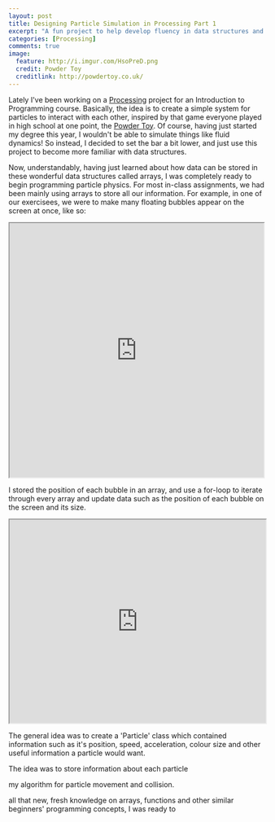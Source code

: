 ```yaml
---
layout: post
title: Designing Particle Simulation in Processing Part 1
excerpt: "A fun project to help develop fluency in data structures and algorithms"
categories: [Processing]
comments: true
image:
  feature: http://i.imgur.com/HsoPreD.png
  credit: Powder Toy
  creditlink: http://powdertoy.co.uk/
---
```

 
Lately I've been working on a [Processing](https://processing.org/) project for an Introduction to Programming course. Basically, the idea is to create a simple system for particles to interact with each other, inspired by that game everyone played in high school at one point, the [Powder Toy](powdertoy.co.uk). Of course, having just started my degree this year, I wouldn't be able to simulate things like fluid dynamics! So instead, I decided to set the bar a bit lower, and just use this project to become more familiar with data structures. 

Now, understandably, having just learned about how data can be stored in these wonderful data structures called arrays, I was completely ready to begin programming particle physics. For most in-class assignments, we had been mainly using arrays to store all our information. For example, in one of our exercisees, we were to make many floating bubbles appear on the screen at once, like so:

<iframe src="https://www.openprocessing.org/sketch/426978/embed/" width="500" height="500"></iframe>

I stored the position of each bubble in an array, and use a for-loop to iterate through every array and update data such as the position of each bubble on the screen and its size. 


<iframe src="https://www.openprocessing.org/sketch/426978/embed/" width="100%" height="400"></iframe>

The general idea was to create a 'Particle' class which contained information such as it's position, speed, acceleration, colour size and other useful information a particle would want.

The idea was to store information about each particle 



my algorithm for particle movement and collision. 

all that new, fresh knowledge on arrays, functions and other similar beginners' programming concepts, I was ready to 
